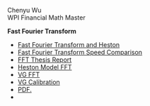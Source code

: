 Chenyu Wu </br>
WPI Financial Math Master

__Fast Fourier Transform__
- [Fast Fourier Transform and Heston](Fourier_Transform_Heston_BSM.ipynb)
- [Fast Fourier Transform Speed Comparison](Speed_Comparison.ipynb)
- [FFT Thesis Report](Fast_Fourier_Transform_Thesis_Report.pdf)
- [Heston Model FFT](Heston_FFT.ipynb)
- [VG FFT](Variance_Gamma_FFT.ipynb)
- [VG Calibration](Calibration.ipynb)
- <a href="wuchenyu38.github.io/PDFs/Option Pricing using VarianceGamma.pdf" target="_blank">PDF.</a>
- <a href="wuchenyu38.github.io/PDFs/Variance Gamma Process.pdf" class="image fit"><img src="images/marr_pic.jpg" alt=""></a>

